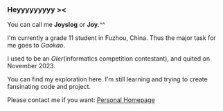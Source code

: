 ### Heyyyyyyyyy ><

You can call me **Joyslog** or **Joy**.^^

I'm currently a grade 11 student in Fuzhou, China. Thus the major task for me goes to *Gaokao*.

I used to be an *OIer*(informatics competition contestant), and quited on November 2023.

You can find my exploration here. I'm still learning and trying to create fansinating code and project.

Please contact me if you want: [Personal Homepage](https://joyslog.top/about)


